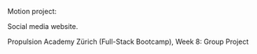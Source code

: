 Motion project:

Social media website.


Propulsion Academy Zürich (Full-Stack Bootcamp), Week 8: Group Project
